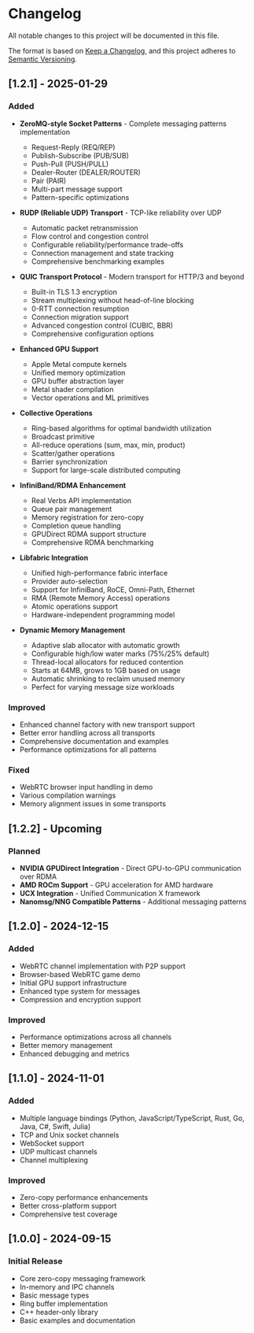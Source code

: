 # Changelog

All notable changes to this project will be documented in this file.

The format is based on [Keep a Changelog](https://keepachangelog.com/en/1.0.0/),
and this project adheres to [Semantic Versioning](https://semver.org/spec/v2.0.0.html).

## [1.2.1] - 2025-01-29

### Added
- **ZeroMQ-style Socket Patterns** - Complete messaging patterns implementation
  - Request-Reply (REQ/REP)
  - Publish-Subscribe (PUB/SUB)
  - Push-Pull (PUSH/PULL)
  - Dealer-Router (DEALER/ROUTER)
  - Pair (PAIR)
  - Multi-part message support
  - Pattern-specific optimizations

- **RUDP (Reliable UDP) Transport** - TCP-like reliability over UDP
  - Automatic packet retransmission
  - Flow control and congestion control
  - Configurable reliability/performance trade-offs
  - Connection management and state tracking
  - Comprehensive benchmarking examples

- **QUIC Transport Protocol** - Modern transport for HTTP/3 and beyond
  - Built-in TLS 1.3 encryption
  - Stream multiplexing without head-of-line blocking
  - 0-RTT connection resumption
  - Connection migration support
  - Advanced congestion control (CUBIC, BBR)
  - Comprehensive configuration options

- **Enhanced GPU Support**
  - Apple Metal compute kernels
  - Unified memory optimization
  - GPU buffer abstraction layer
  - Metal shader compilation
  - Vector operations and ML primitives

- **Collective Operations**
  - Ring-based algorithms for optimal bandwidth utilization
  - Broadcast primitive
  - All-reduce operations (sum, max, min, product)
  - Scatter/gather operations
  - Barrier synchronization
  - Support for large-scale distributed computing

- **InfiniBand/RDMA Enhancement**
  - Real Verbs API implementation
  - Queue pair management
  - Memory registration for zero-copy
  - Completion queue handling
  - GPUDirect RDMA support structure
  - Comprehensive RDMA benchmarking

- **Libfabric Integration**
  - Unified high-performance fabric interface
  - Provider auto-selection
  - Support for InfiniBand, RoCE, Omni-Path, Ethernet
  - RMA (Remote Memory Access) operations
  - Atomic operations support
  - Hardware-independent programming model

- **Dynamic Memory Management**
  - Adaptive slab allocator with automatic growth
  - Configurable high/low water marks (75%/25% default)
  - Thread-local allocators for reduced contention
  - Starts at 64MB, grows to 1GB based on usage
  - Automatic shrinking to reclaim unused memory
  - Perfect for varying message size workloads

### Improved
- Enhanced channel factory with new transport support
- Better error handling across all transports
- Comprehensive documentation and examples
- Performance optimizations for all patterns

### Fixed
- WebRTC browser input handling in demo
- Various compilation warnings
- Memory alignment issues in some transports

## [1.2.2] - Upcoming

### Planned
- **NVIDIA GPUDirect Integration** - Direct GPU-to-GPU communication over RDMA
- **AMD ROCm Support** - GPU acceleration for AMD hardware
- **UCX Integration** - Unified Communication X framework
- **Nanomsg/NNG Compatible Patterns** - Additional messaging patterns

## [1.2.0] - 2024-12-15

### Added
- WebRTC channel implementation with P2P support
- Browser-based WebRTC game demo
- Initial GPU support infrastructure
- Enhanced type system for messages
- Compression and encryption support

### Improved
- Performance optimizations across all channels
- Better memory management
- Enhanced debugging and metrics

## [1.1.0] - 2024-11-01

### Added
- Multiple language bindings (Python, JavaScript/TypeScript, Rust, Go, Java, C#, Swift, Julia)
- TCP and Unix socket channels
- WebSocket support
- UDP multicast channels
- Channel multiplexing

### Improved
- Zero-copy performance enhancements
- Better cross-platform support
- Comprehensive test coverage

## [1.0.0] - 2024-09-15

### Initial Release
- Core zero-copy messaging framework
- In-memory and IPC channels
- Basic message types
- Ring buffer implementation
- C++ header-only library
- Basic examples and documentation